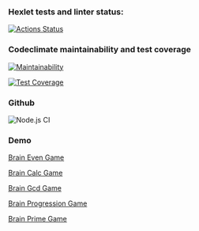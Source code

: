 ### Hexlet tests and linter status:
[![Actions Status](https://github.com/chizhovdee/frontend-project-lvl1/workflows/hexlet-check/badge.svg)](https://github.com/chizhovdee/frontend-project-lvl1/actions)


### Codeclimate maintainability and test coverage
[![Maintainability](https://api.codeclimate.com/v1/badges/a99a88d28ad37a79dbf6/maintainability)](https://codeclimate.com/github/codeclimate/codeclimate/maintainability)

[![Test Coverage](https://api.codeclimate.com/v1/badges/a99a88d28ad37a79dbf6/test_coverage)](https://codeclimate.com/github/codeclimate/codeclimate/test_coverage)

### Github
![Node.js CI](https://github.com/chizhovdee/frontend-project-lvl1/workflows/Node.js%20CI/badge.svg)

### Demo
[Brain Even Game](https://asciinema.org/a/oYRQ0dKAdYvQD49iXY8bJuBJF)

[Brain Calc Game](https://asciinema.org/a/1AGSXVkXv552tUHKrwKjLrPH6)

[Brain Gcd Game](https://asciinema.org/a/xrVk9MhoSDoBzmnyUTnifRVvH)

[Brain Progression Game](https://asciinema.org/a/YctE23yqFcUb0tnorLRlbv9cz)

[Brain Prime Game](https://asciinema.org/a/s0E0fjZtRa9CAoMMcLIUHHqj7)